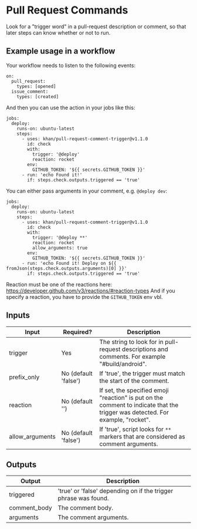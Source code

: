 # Pull Request Commands

Look for a "trigger word" in a pull-request description or comment, so that later steps can know whether or not to run.

<!-- TODO release workflow-preprocessor This is most useful in tandem with [workflow-preprocessor], so that you don't have to be writing a ton of `if`s all down the line. -->

## Example usage in a workflow

Your workflow needs to listen to the following events:
```
on:
  pull_request:
    types: [opened]
  issue_comment:
    types: [created]
```

And then you can use the action in your jobs like this:

```
jobs:
  deploy:
    runs-on: ubuntu-latest
    steps:
      - uses: khan/pull-request-comment-trigger@v1.1.0
        id: check
        with:
          trigger: '@deploy'
          reaction: rocket
        env:
          GITHUB_TOKEN: '${{ secrets.GITHUB_TOKEN }}'
      - run: 'echo Found it!'
        if: steps.check.outputs.triggered == 'true'
```

You can either pass arguments in your comment, e.g. `@deploy dev`:

```
jobs:
  deploy:
    runs-on: ubuntu-latest
    steps:
      - uses: khan/pull-request-comment-trigger@v1.1.0
        id: check
        with:
          trigger: '@deploy **'
          reaction: rocket
          allow_arguments: true
        env:
          GITHUB_TOKEN: '${{ secrets.GITHUB_TOKEN }}'
      - run: 'echo Found it! Deploy on ${{ fromJson(steps.check.outputs.arguments)[0] }}'
        if: steps.check.outputs.triggered == 'true'
```

Reaction must be one of the reactions here: https://developer.github.com/v3/reactions/#reaction-types
And if you specify a reaction, you have to provide the `GITHUB_TOKEN` env vbl.

## Inputs

| Input | Required? | Description |
| ----- | --------- | ----------- |
| trigger | Yes | The string to look for in pull-request descriptions and comments. For example "#build/android". |
| prefix_only | No (default 'false') | If 'true', the trigger must match the start of the comment. |
| reaction | No (default '') | If set, the specified emoji "reaction" is put on the comment to indicate that the trigger was detected. For example, "rocket". |
| allow_arguments | No (default 'false') | If 'true', script looks for `**` markers that are considered as comment arguments. |


## Outputs

| Output | Description |
| ------ | ----------- |
| triggered | 'true' or 'false' depending on if the trigger phrase was found. |
| comment_body | The comment body. |
| arguments | The comment arguments. |
